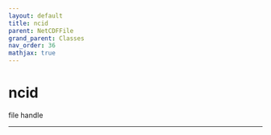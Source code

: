 ```yaml
---
layout: default
title: ncid
parent: NetCDFFile
grand_parent: Classes
nav_order: 36
mathjax: true
---
```


#  ncid

file handle


---

